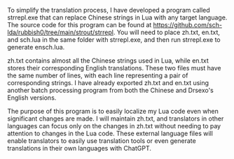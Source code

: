 To simplify the translation process, I have developed a program called strrepl.exe that can replace Chinese strings in Lua with any target language. The source code for this program can be found at https://github.com/sch-lda/rubbish0/tree/main/strout/strrepl. You will need to place zh.txt, en.txt, and sch.lua in the same folder with strrepl.exe, and then run strrepl.exe to generate ensch.lua. 

zh.txt contains almost all the Chinese strings used in Lua, while en.txt stores their corresponding English translations. These two files must have the same number of lines, with each line representing a pair of corresponding strings. I have already exported zh.txt and en.txt using another batch processing program from both the Chinese and Drsexo's English versions. 

The purpose of this program is to easily localize my Lua code even when significant changes are made. I will maintain zh.txt, and translators in other languages can focus only on the changes in zh.txt without needing to pay attention to changes in the Lua code. These external language files will enable translators to easily use translation tools or even generate translations in their own languages with ChatGPT.
